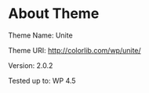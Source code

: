 # About Theme

Theme Name: Unite

Theme URI: http://colorlib.com/wp/unite/

Version: 2.0.2

Tested up to: WP 4.5
